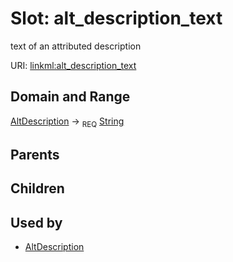 
# Slot: alt_description_text


text of an attributed description

URI: [linkml:alt_description_text](https://w3id.org/linkml/alt_description_text)


## Domain and Range

[AltDescription](AltDescription.md) ->  <sub>REQ</sub> [String](String.md)

## Parents


## Children


## Used by

 * [AltDescription](AltDescription.md)

